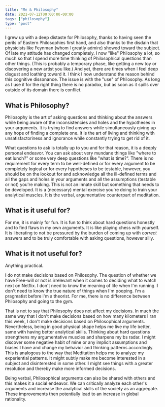 ```yaml
---
title: "Me & Philosophy"
date: 2021-07-12T00:00:00-00:00
tags: ["philosophy"]
type: "post"
---
```


I grew up with a deep distaste for Philosophy, thanks to having seen the perils of Eastern Philosophies first hand, and also thanks to the disdain that physicists like Feynman (whom I greatly admire) showed toward the subject. Of late my attitude has changed completely. I now "like" Philosophy a lot, so much so that I spend more time thinking of Philosophical questions than other things. (This is probably a temporary phase, like getting a new toy or discovering a new artist you like.) And yet, there are times when I feel deep disgust and loathing toward it. I think I now understand the reason behind this cognitive dissonance. The issue is with the "use" of Philosophy. As long as I use it for the right thing there is no paradox, but as soon as it spills over outside of its domain there is conflict.

## What is Philosophy?

Philosophy is the art of asking questions and thinking about the answers while being aware of the inconsistencies and holes and the hypotheses in your arguments. It is trying to find answers while simultaneously giving up any hope of finding a complete one. It is the art of living and thinking with unsatisfactoriness and ignorance while constantly trying to get rid of it.

What questions to ask is totally up to you and for that reason, it is a deeply personal endeavor. You can ask about very mundane things like "where to eat lunch?" or some very deep questions like "what is time?". There is no requirement for every term to be well-defined or for every argument to be completely logical or for every hypotheses to be testable, however, you should be on the lookout for and acknowledge all the ill-defined terms and all the gaps and holes in your arguments and all the assumptions (testable or not) you're making. This is not an innate skill but something that needs to be developed.
It is a (necessary) mental exercise you're doing to train your analytical muscles.
It is the verbal, argumentative counterpart of meditation.

## What is it useful for?

For me, it is mainly for fun. It is fun to think about hard questions honestly and to find flaws in my own arguments. It is like playing chess with yourself. It is liberating to not be pressured by the burden of coming up with _correct_ answers and to be truly comfortable with asking questions, however silly.

## What is it not useful for?

Anything practical.

I do not make decisions based on Philosophy. The question of whether we have Free-will or not is irrelevant when it comes to deciding what to watch next on Netflix. I don't need to know the meaning of life when I'm running. I don't need to know the true nature of things when I'm pooping. I'm a pragmatist before I'm a theorist. For me, there is no difference between Philosophy and going to the gym.

That is not to say that Philosophy does not affect my decisions.
In much the same way that I don't make decisions based on how many kilometers I ran this week, I don't make decisions based on Philosophical arguments. Nevertheless, being in good physical shape helps me live my life better, same with having better analytical skills.
Thinking about hard questions strengthens my argumentative muscles and sharpens my bs radar. I might discover some negative habit of mine or any implicit assumptions and biases I have and change my behavior and thinking patterns accordingly. This is analogous to the way that Meditation helps me to analyze my experiential patterns. It might subtly make me become interested in a subject and disinterested in some other. I might see things with a greater resolution and thereby make more informed decisions.

Being verbal, Philosophical arguments can also be shared with others and this makes it a social endeavor. We can critically analyze each other's arguments and increase the analytical skills of the society as an aggregate. These improvements then potentially lead to an increase in global rationality.
